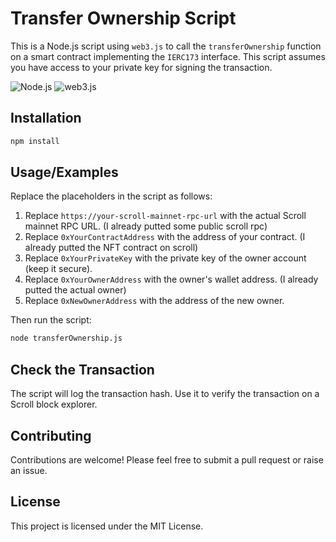 # Transfer Ownership Script

This is a Node.js script using `web3.js` to call the `transferOwnership` function on a smart contract implementing the `IERC173` interface. This script assumes you have access to your private key for signing the transaction.

![Node.js](https://img.shields.io/badge/Node.js-v14.17.0-green)
![web3.js](https://img.shields.io/badge/web3.js-v1.5.0-blue)

## Installation

```bash
npm install 
```

## Usage/Examples

Replace the placeholders in the script as follows:

1. Replace `https://your-scroll-mainnet-rpc-url` with the actual Scroll mainnet RPC URL. (I already putted some public scroll rpc)
2. Replace `0xYourContractAddress` with the address of your contract. (I already putted the NFT contract on scroll)
3. Replace `0xYourPrivateKey` with the private key of the owner account (keep it secure).
4. Replace `0xYourOwnerAddress` with the owner's wallet address. (I already putted the actual owner)
5. Replace `0xNewOwnerAddress` with the address of the new owner.

Then run the script:

```bash
node transferOwnership.js
```

## Check the Transaction

The script will log the transaction hash. Use it to verify the transaction on a Scroll block explorer.

## Contributing

Contributions are welcome! Please feel free to submit a pull request or raise an issue.

## License

This project is licensed under the MIT License.